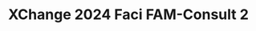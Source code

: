 ---
title: XChange 2024 Faci FAM-Consult 2
redirect_to: https://docs.google.com/spreadsheets/d/1QdI72z-C7YIT9bnQ6SIk51noB9UE2NhHyFXjdry2j7I/edit?usp=sharing
redirect_from: 
  - /XC24FAMConsult2
  - /xc24famconsult2
---
